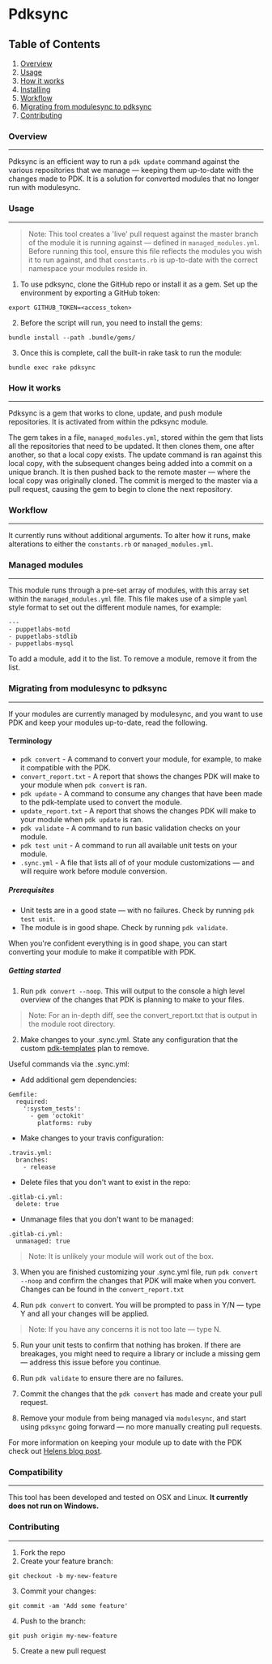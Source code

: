 # Pdksync

Table of Contents
-----------------

1. [Overview](#overview)
2. [Usage](#usage)
3. [How it works](#how-it-works)
4. [Installing](#installing)
5. [Workflow](#workflow)
6. [Migrating from modulesync to pdksync](#migrating-from-modulesync-to-pdksync)
7. [Contributing](#contributing)

### Overview
--------

Pdksync is an efficient way to run a `pdk update` command against the various repositories that we manage — keeping them up-to-date with the changes made to PDK. It is a solution for converted modules that no longer run with modulesync.

### Usage
----------

> Note: This tool creates a 'live' pull request against the master branch of the module it is running against — defined in `managed_modules.yml`. Before running this tool, ensure this file  reflects the modules you wish it to run against, and that `constants.rb` is up-to-date with the correct namespace your modules reside in.

1. To use pdksync, clone the GitHub repo or install it as a gem. Set up the environment by exporting a GitHub token:
```
export GITHUB_TOKEN=<access_token>
```
2. Before the script will run, you need to install the gems:
```
bundle install --path .bundle/gems/
```
3. Once this is complete, call the built-in rake task to run the module:
```
bundle exec rake pdksync
```

### How it works
------------

Pdksync is a gem that works to clone, update, and push module repositories. It is activated from within the pdksync module.

The gem takes in a file, `managed_modules.yml`, stored within the gem that lists all the repositories that need to be updated. It then clones them, one after another, so that a local copy exists. The update command is ran against this local copy, with the subsequent changes being added into a commit on a unique branch. It is then pushed back to the remote master — where the local copy was originally cloned. The commit is merged to the master via a pull request, causing the gem to begin to clone the next repository.

### Workflow
--------

It currently runs without additional arguments. To alter how it runs, make alterations to either the `constants.rb` or `managed_modules.yml`.

### Managed modules
----------

This module runs through a pre-set array of modules, with this array set within the `managed_modules.yml` file. This file makes use of a simple `yaml` style format to set out the different module names, for example:

```
---
- puppetlabs-motd
- puppetlabs-stdlib
- puppetlabs-mysql
```
To add a module, add it to the list. To remove a module, remove it from the list.

### Migrating from modulesync to pdksync
--------

If your modules are currently managed by modulesync, and you want to use PDK and keep your modules up-to-date, read the following.

#### Terminology
- `pdk convert` - A command to convert your module, for example, to make it compatible with the PDK.
- `convert_report.txt` - A report that shows the changes PDK will make to your module when `pdk convert` is ran.
- `pdk update` - A command to consume any changes that have been made to the pdk-template used to convert the module.
- `update_report.txt` - A report that shows the changes PDK will make to your module when `pdk update` is ran.
- `pdk validate` - A command to run basic validation checks on your module.
- `pdk test unit` - A command to run all available unit tests on your module.
- `.sync.yml` - A file that lists all of of your module customizations — and will require  work before module conversion.

##### Prerequisites
* Unit tests are in a good state — with no failures. Check by running `pdk test unit`.
* The module is in good shape. Check by running `pdk validate`.

When you're confident everything is in good shape, you can start converting your module to make it compatible with PDK.

##### Getting started

1) Run `pdk convert --noop`. This will output to the console a high level overview of the changes that PDK is planning to make to your files.

> Note: For an in-depth diff, see the convert_report.txt that is output in the module root directory.

2) Make changes to your .sync.yml. State any configuration that the custom [pdk-templates](https://github.com/puppetlabs/pdk-templates) plan to remove.

Useful commands via the .sync.yml:

- Add additional gem dependencies:
```
Gemfile:
  required:
    ':system_tests':
      - gem 'octokit'
        platforms: ruby
```
- Make changes to your travis configuration:
```
.travis.yml:
  branches:
    - release
```
- Delete files that you don't want to exist in the repo:
```
.gitlab-ci.yml:
  delete: true
```
- Unmanage files that you don't want to be managed:
```
.gitlab-ci.yml:
  unmanaged: true
```
> Note: It is unlikely your module will work out of the box.

3) When you are finished customizing your .sync.yml file, run `pdk convert --noop` and confirm the changes that PDK will make when you convert. Changes can be found in the `convert_report.txt`

4) Run `pdk convert` to convert. You will be prompted to pass in Y/N — type Y and all your changes will be applied.

> Note: If you have any concerns it is not too late — type N.

5) Run your unit tests to confirm that nothing has broken. If there are breakages, you might need to require a library or include a missing gem — address this issue before you continue.

6) Run `pdk validate` to ensure there are no failures.

7) Commit the changes that the `pdk convert` has made and create your pull request.

8) Remove your module from being managed via `modulesync`, and start using `pdksync` going forward — no more manually creating pull requests.

For more information on keeping your module up to date with the PDK check out [Helens blog post](https://puppet.com/blog/guide-converting-module-pdk).

### Compatibility
----------

This tool has been developed and tested on OSX and Linux. **It currently does not run on Windows.**

### Contributing
--------

1. Fork the repo
2. Create your feature branch: 
```
git checkout -b my-new-feature
```
3. Commit your changes:
```
git commit -am 'Add some feature'
```
4. Push to the branch:
```
git push origin my-new-feature
```
5. Create a new pull request
